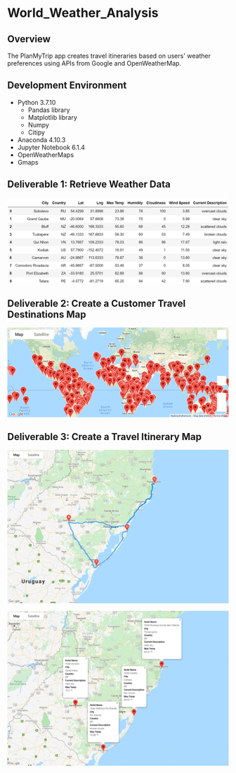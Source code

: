 # World_Weather_Analysis

## Overview

The PlanMyTrip app creates travel itineraries based on users' weather preferences using APIs from Google and OpenWeatherMap.

## Development Environment

* Python 3.7.10
  * Pandas library
  * Matplotlib library
  * Numpy
  * Citipy
* Anaconda 4.10.3
* Jupyter Notebook 6.1.4
* OpenWeatherMaps
* Gmaps

## Deliverable 1: Retrieve Weather Data

![Weather_Database/cityweatherdf.png](Weather_Database/cityweatherdf.png)

## Deliverable 2: Create a Customer Travel Destinations Map

![Vacation_Search/WeatherPy_vacation_map.png](Vacation_Search/WeatherPy_vacation_map.png)

## Deliverable 3: Create a Travel Itinerary Map

![Vacation_Itinerary/WeatherPy_travel_map.png](Vacation_Itinerary/WeatherPy_travel_map.png)


![Vacation_Itinerary/WeatherPy_travel_map_markers.png](Vacation_Itinerary/WeatherPy_travel_map_markers.png)
